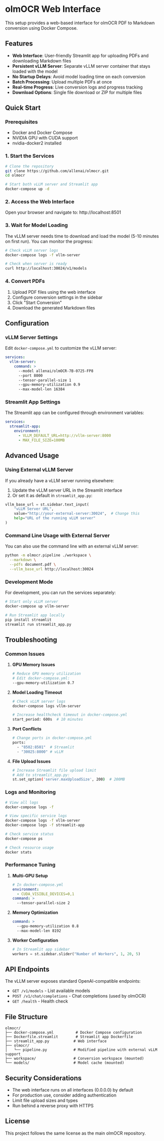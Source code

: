 # olmOCR Web Interface

This setup provides a web-based interface for olmOCR PDF to Markdown conversion using Docker Compose.

## Features

- **Web Interface**: User-friendly Streamlit app for uploading PDFs and downloading Markdown files
- **Persistent vLLM Server**: Separate vLLM server container that stays loaded with the model
- **No Startup Delays**: Avoid model loading time on each conversion
- **Batch Processing**: Upload multiple PDFs at once
- **Real-time Progress**: Live conversion logs and progress tracking
- **Download Options**: Single file download or ZIP for multiple files

## Quick Start

### Prerequisites

- Docker and Docker Compose
- NVIDIA GPU with CUDA support
- nvidia-docker2 installed

### 1. Start the Services

```bash
# Clone the repository
git clone https://github.com/allenai/olmocr.git
cd olmocr

# Start both vLLM server and Streamlit app
docker-compose up -d
```

### 2. Access the Web Interface

Open your browser and navigate to: http://localhost:8501

### 3. Wait for Model Loading

The vLLM server needs time to download and load the model (5-10 minutes on first run). You can monitor the progress:

```bash
# Check vLLM server logs
docker-compose logs -f vllm-server

# Check when server is ready
curl http://localhost:30024/v1/models
```

### 4. Convert PDFs

1. Upload PDF files using the web interface
2. Configure conversion settings in the sidebar
3. Click "Start Conversion"
4. Download the generated Markdown files

## Configuration

### vLLM Server Settings

Edit `docker-compose.yml` to customize the vLLM server:

```yaml
services:
  vllm-server:
    command: >
      --model allenai/olmOCR-7B-0725-FP8
      --port 8000
      --tensor-parallel-size 1
      --gpu-memory-utilization 0.9
      --max-model-len 16384
```

### Streamlit App Settings

The Streamlit app can be configured through environment variables:

```yaml
services:
  streamlit-app:
    environment:
      - VLLM_DEFAULT_URL=http://vllm-server:8000
      - MAX_FILE_SIZE=100MB
```

## Advanced Usage

### Using External vLLM Server

If you already have a vLLM server running elsewhere:

1. Update the vLLM server URL in the Streamlit interface
2. Or set it as default in `streamlit_app.py`:

```python
vllm_base_url = st.sidebar.text_input(
    "vLLM Server URL",
    value="http://your-external-server:30024",  # Change this
    help="URL of the running vLLM server"
)
```

### Command Line Usage with External Server

You can also use the command line with an external vLLM server:

```bash
python -m olmocr.pipeline ./workspace \
  --markdown \
  --pdfs document.pdf \
  --vllm_base_url http://localhost:30024
```

### Development Mode

For development, you can run the services separately:

```bash
# Start only vLLM server
docker-compose up vllm-server

# Run Streamlit app locally
pip install streamlit
streamlit run streamlit_app.py
```

## Troubleshooting

### Common Issues

1. **GPU Memory Issues**
   ```bash
   # Reduce GPU memory utilization
   # Edit docker-compose.yml:
   --gpu-memory-utilization 0.7
   ```

2. **Model Loading Timeout**
   ```bash
   # Check vLLM server logs
   docker-compose logs vllm-server

   # Increase healthcheck timeout in docker-compose.yml
   start_period: 600s  # 10 minutes
   ```

3. **Port Conflicts**
   ```bash
   # Change ports in docker-compose.yml
   ports:
     - "8502:8501"  # Streamlit
     - "30025:8000" # vLLM
   ```

4. **File Upload Issues**
   ```bash
   # Increase Streamlit file upload limit
   # Add to streamlit_app.py:
   st.set_option('server.maxUploadSize', 200)  # 200MB
   ```

### Logs and Monitoring

```bash
# View all logs
docker-compose logs -f

# View specific service logs
docker-compose logs -f vllm-server
docker-compose logs -f streamlit-app

# Check service status
docker-compose ps

# Check resource usage
docker stats
```

### Performance Tuning

1. **Multi-GPU Setup**
   ```yaml
   # In docker-compose.yml
   environment:
     - CUDA_VISIBLE_DEVICES=0,1
   command: >
     --tensor-parallel-size 2
   ```

2. **Memory Optimization**
   ```yaml
   command: >
     --gpu-memory-utilization 0.8
     --max-model-len 8192
   ```

3. **Worker Configuration**
   ```python
   # In Streamlit app sidebar
   workers = st.sidebar.slider("Number of Workers", 1, 20, 5)
   ```

## API Endpoints

The vLLM server exposes standard OpenAI-compatible endpoints:

- `GET /v1/models` - List available models
- `POST /v1/chat/completions` - Chat completions (used by olmOCR)
- `GET /health` - Health check

## File Structure

```
olmocr/
├── docker-compose.yml          # Docker Compose configuration
├── Dockerfile.streamlit        # Streamlit app Dockerfile
├── streamlit_app.py           # Web interface
├── olmocr/
│   └── pipeline.py            # Modified pipeline with external vLLM support
├── workspace/                 # Conversion workspace (mounted)
└── models/                    # Model cache (mounted)
```

## Security Considerations

- The web interface runs on all interfaces (0.0.0.0) by default
- For production use, consider adding authentication
- Limit file upload sizes and types
- Run behind a reverse proxy with HTTPS

## License

This project follows the same license as the main olmOCR repository.

